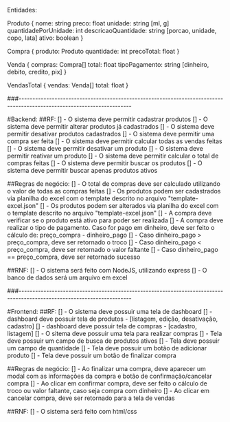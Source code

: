 Entidades:

Produto {
nome: string
preco: float
unidade: string [ml, g]
quantidadePorUnidade: int
descricaoQuantidade: string [porcao, unidade, copo, lata]
ativo: boolean
}

Compra {
produto: Produto
quantidade: int
precoTotal: float
}

Venda {
  compras: Compra[]
  total: float
  tipoPagamento: string [dinheiro, debito, credito, pix]
}

VendasTotal {
vendas: Venda[]
total: float
}

###-----------------------------------------------------------------------------------------------------------------------

#Backend:
##RF:
[] - O sistema deve permitir cadastrar produtos
[] - O sistema deve permitir alterar produtos já cadastrados
[] - O sistema deve permitir desativar produtos cadastrados
[] - O sistema deve permitir uma compra ser feita
[] - O sistema deve permitir calcular todas as vendas feitas
[] - O sistema deve permitir desativar um produto
[] - O sistema deve permitir reativar um produto
[] - O sistema deve permitir calcular o total de compras feitas
[] - O sistema deve permitir buscar os produtos
[] - O sistema deve permitir buscar apenas produtos ativos

##Regras de negócio:
[] - O total de compras deve ser calculado utilizando o valor de todas as compras feitas
[] - Os produtos podem ser cadastrados via planilha do excel com o template descrito no arquivo "template-excel.json"
[] - Os produtos podem ser alterados via planilha do excel com o template descrito no arquivo "template-excel.json"
[] - A compra deve verificar se o produto está ativo para poder ser realizada
[] - A compra deve realizar o tipo de pagamento. Caso for pago em dinheiro, deve ser feito o cálculo de: preço_compra - dinheiro_pago
  [] - Caso dinheiro_pago > preço_compra, deve ser retornado o troco
  [] - Caso dinheiro_pago < preço_compra, deve ser retornado o valor faltante
  [] - Caso dinheiro_pago == preço_compra, deve ser retornado sucesso

##RNF:
[] - O sistema será feito com NodeJS, utilizando express
[] - O banco de dados será um arquivo em excel

###-----------------------------------------------------------------------------------------------------------------------

#Frontend:
##RF:
[] - O sistema deve possuir uma tela de dashboard
  [] - dashboard deve possuir tela de produtos - [listagem, edição, desativação, cadastro]
  [] - dashboard deve possuir tela de compras - [cadastro, listagem]
[] - O sitema deve possuir uma tela para realizar compras
  [] - Tela deve possuir um campo de busca de produtos ativos
  [] - Tela deve possuir um campo de quantidade
  [] - Tela deve possuir um botão de adicionar produto
  [] - Tela deve possuir um botão de finalizar compra

##Regras de negócio:
[] - Ao finalizar uma compra, deve aparecer um modal com as informações da compra e botão de confirmação/cancelar compra
[] - Ao clicar em confirmar compra, deve ser feito o cálculo de troco ou valor faltante, caso seja compra com dinheiro
[] - Ao clicar em cancelar compra, deve ser retornado para a tela de vendas

##RNF:
[] - O sistema será feito com html/css